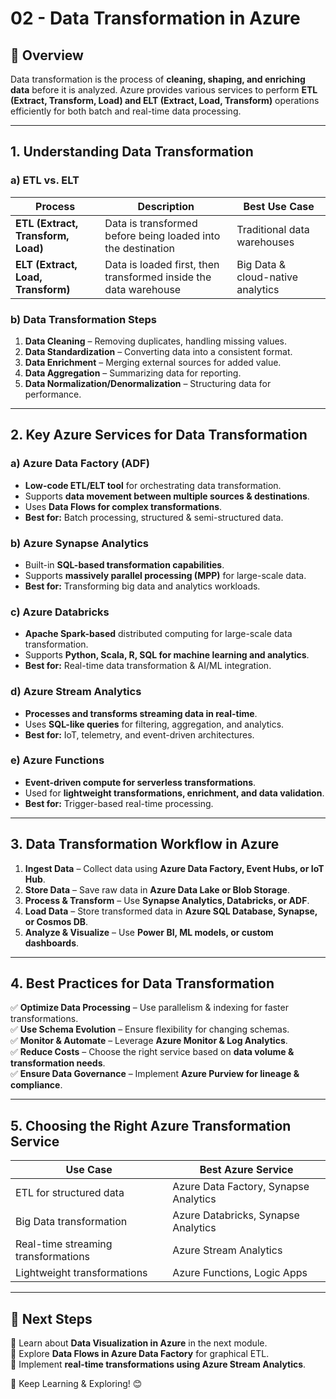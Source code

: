 # **02 - Data Transformation in Azure**

## **📘 Overview**
Data transformation is the process of **cleaning, shaping, and enriching data** before it is analyzed. Azure provides various services to perform **ETL (Extract, Transform, Load) and ELT (Extract, Load, Transform)** operations efficiently for both batch and real-time data processing.

---

## **1. Understanding Data Transformation**
### **a) ETL vs. ELT**
| Process | Description | Best Use Case |
|---------|------------|--------------|
| **ETL (Extract, Transform, Load)** | Data is transformed before being loaded into the destination | Traditional data warehouses |
| **ELT (Extract, Load, Transform)** | Data is loaded first, then transformed inside the data warehouse | Big Data & cloud-native analytics |

### **b) Data Transformation Steps**
1. **Data Cleaning** – Removing duplicates, handling missing values.
2. **Data Standardization** – Converting data into a consistent format.
3. **Data Enrichment** – Merging external sources for added value.
4. **Data Aggregation** – Summarizing data for reporting.
5. **Data Normalization/Denormalization** – Structuring data for performance.

---

## **2. Key Azure Services for Data Transformation**
### **a) Azure Data Factory (ADF)**
- **Low-code ETL/ELT tool** for orchestrating data transformation.
- Supports **data movement between multiple sources & destinations**.
- Uses **Data Flows for complex transformations**.
- **Best for:** Batch processing, structured & semi-structured data.

### **b) Azure Synapse Analytics**
- Built-in **SQL-based transformation capabilities**.
- Supports **massively parallel processing (MPP)** for large-scale data.
- **Best for:** Transforming big data and analytics workloads.

### **c) Azure Databricks**
- **Apache Spark-based** distributed computing for large-scale data transformation.
- Supports **Python, Scala, R, SQL for machine learning and analytics**.
- **Best for:** Real-time data transformation & AI/ML integration.

### **d) Azure Stream Analytics**
- **Processes and transforms streaming data in real-time**.
- Uses **SQL-like queries** for filtering, aggregation, and analytics.
- **Best for:** IoT, telemetry, and event-driven architectures.

### **e) Azure Functions**
- **Event-driven compute for serverless transformations**.
- Used for **lightweight transformations, enrichment, and data validation**.
- **Best for:** Trigger-based real-time processing.

---

## **3. Data Transformation Workflow in Azure**
1. **Ingest Data** – Collect data using **Azure Data Factory, Event Hubs, or IoT Hub**.
2. **Store Data** – Save raw data in **Azure Data Lake or Blob Storage**.
3. **Process & Transform** – Use **Synapse Analytics, Databricks, or ADF**.
4. **Load Data** – Store transformed data in **Azure SQL Database, Synapse, or Cosmos DB**.
5. **Analyze & Visualize** – Use **Power BI, ML models, or custom dashboards**.

---

## **4. Best Practices for Data Transformation**
✅ **Optimize Data Processing** – Use parallelism & indexing for faster transformations.  
✅ **Use Schema Evolution** – Ensure flexibility for changing schemas.  
✅ **Monitor & Automate** – Leverage **Azure Monitor & Log Analytics**.  
✅ **Reduce Costs** – Choose the right service based on **data volume & transformation needs**.  
✅ **Ensure Data Governance** – Implement **Azure Purview for lineage & compliance**.  

---

## **5. Choosing the Right Azure Transformation Service**
| Use Case | Best Azure Service |
|---------|----------------|
| ETL for structured data | Azure Data Factory, Synapse Analytics |
| Big Data transformation | Azure Databricks, Synapse Analytics |
| Real-time streaming transformations | Azure Stream Analytics |
| Lightweight transformations | Azure Functions, Logic Apps |

---

## **🔗 Next Steps**
📌 Learn about **Data Visualization in Azure** in the next module.  
📌 Explore **Data Flows in Azure Data Factory** for graphical ETL.  
📌 Implement **real-time transformations using Azure Stream Analytics**.  

🚀 Keep Learning & Exploring! 😊
